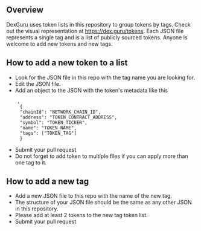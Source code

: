 ## Overview
DexGuru uses token lists in this repository to group tokens by tags. Check out the visual representation at https://dex.guru/tokens. 
Each JSON file represents a single tag and is a list of publicly sourced tokens. Anyone is welcome to add new tokens and new tags.

## How to add a new token to a list
* Look for the JSON file in this repo with the tag name you are looking for. 
* Edit the JSON file. <br />
* Add an object to the JSON with the token's metadata like this <br />
```
	,
	 {
	 "chainId": "NETWORK_CHAIN_ID",
	 "address": "TOKEN_CONTRACT_ADDRESS",
	 "symbol": "TOKEN_TICKER",
	 "name": "TOKEN_NAME",
	 "tags": ["TOKEN_TAG"]
	 }
```
* Submit your pull request
* Do not forget to add token to multiple files if you can apply more than one tag to it. 

## How to add a new tag
* Add a new JSON file to this repo with the name of the new tag. 
* The structure of your JSON file should be the same as any other JSON in this repository. 
* Please add at least 2 tokens to the new tag token list. 
* Submit your pull request
